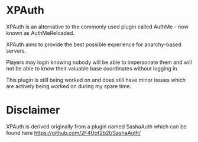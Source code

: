 # XPAuth

XPAuth is an alternative to the commonly used plugin called AuthMe - now known as AuthMeReloaded.

XPAuth aims to provide the best possible experience for anarchy-based servers. 

Players may login knowing nobody will be able to impersonate them and will not be able to know their valuable base coordinates without logging in.

This plugin is still being worked on and does still have minor issues which are actively being worked on during my spare time.

# Disclaimer

XPAuth is derived originally from a plugin named SashaAuth which can be found here https://github.com/2F4Uof2b2t/SashaAuth/
